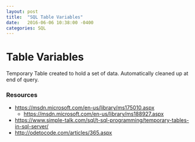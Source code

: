 ```yaml
---
layout: post
title:  "SQL Table Variables"
date:   2016-06-06 10:38:00 -0400
categories: SQL
---
```

# Table Variables #

Temporary Table created to hold a set of data.  Automatically cleaned up at end of query.

### Resources ###
* https://msdn.microsoft.com/en-us/library/ms175010.aspx   
   * https://msdn.microsoft.com/en-us/library/ms188927.aspx   
* https://www.simple-talk.com/sql/t-sql-programming/temporary-tables-in-sql-server/   
* http://odetocode.com/articles/365.aspx   

